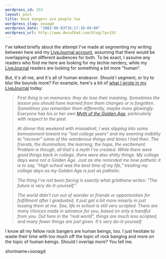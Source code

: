 ```yaml
--- 
wordpress_id: 153
layout: post
title: Rock bangers are people too
wordpress_slug: oooagd
wordpress_date: "2002-06-03T16:17:10-04:00"
wordpress_url: http://www.decafbad.com/blog/?p=153
---
```

<p>I've talked briefly about the attempt I've made at segmenting my writing between here and my <a href="http://deus-x.livejournal.com">LiveJournal account</a>, assuming that there would be overlapping yet different audiences for both.  To be exact, I assume any readers who find me here are looking for my techie nerdery, while my <a href="http://www.decafbad.com/twiki/bin/view/Main/LiveJournal">LiveJournal</a> readers are looking for something a bit more "human".</p>
<p>But, it's all me, and it's all of human endeavor.  Should I segment, or try to blur the bounds more?  For example, here's a bit of <a href="http://www.livejournal.com/talkread.bml?journal=deus_x&amp;itemid=170915">what I wrote in my <a href="http://www.decafbad.com/twiki/bin/view/Main/LiveJournal">LiveJournal</a> today</a>:<blockquote style="font:9pt"><i>First thing is on memories: they do lose their meaning. Sometimes the lesson you should have learned from them changes or is forgotten. Sometimes you remember them differently, maybe more glowingly. Everyone has his or her own <a href="http://jcolavito.tripod.com/lostcivilizations/id20.html">Myth of the Golden Age</a>, particularly with respect to the past.</p>
<p>At dinner this weekend with missadroit, I was slipping into some bemoanment toward my "lost college years" and my seeming inability to "recover" some of the wonderous things and times I had then. The friends, the illumination, the learning, the hope, the excitement. Problem is though, all that's a myth I've created. While there were good things back in college, there were also shitty things. My college days were not a Golden Age. Just as she reminded me how pathetic it is to say, "High school was the best time of my life," treating my college days as my Golden Age is just as pathetic.</p>
<p>The thing I've not been facing is exactly what grlathena writes: "The future is very do-it-yourself."</p>
<p>The world didn't run out of wonder or friends or opportunities for fulfillment after I graduated, it just got a bit more miserly in just tossing them at me. See, life in school is still very scripted. There are many choices made in advance for you, based on only a handful from you. Out here in the "real world", things are much less scripted, and many fewer things are just given. It's very do-it-yourself.</i></blockquote>I know all my fellow rock bangers are human beings, too.  I just hesitate to waste their time with too much off the topic of rock banging and more on the topic of human beings.  Should I overlap more?  You tell me.</p>
<!--more-->
shortname=oooagd
